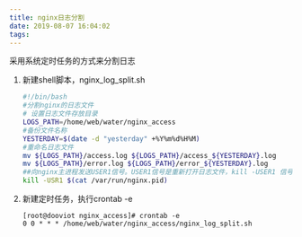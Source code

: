 ```yaml
---
title: nginx日志分割
date: 2019-08-07 16:04:02
tags:
---
```


采用系统定时任务的方式来分割日志

1. 新建shell脚本，nginx_log_split.sh

   ```sh
   #!/bin/bash
   #分割nginx的日志文件
   # 设置日志文件存放目录
   LOGS_PATH=/home/web/water/nginx_access
   #备份文件名称
   YESTERDAY=$(date -d "yesterday" +%Y%m%d%H%M)
   #重命名日志文件
   mv ${LOGS_PATH}/access.log ${LOGS_PATH}/access_${YESTERDAY}.log
   mv ${LOGS_PATH}/error.log ${LOGS_PATH}/error_${YESTERDAY}.log
   ##向nginx主进程发送USER1信号。USER1信号是重新打开日志文件，kill -USER1 信号解析归nginx所有
   kill -USR1 $(cat /var/run/nginx.pid)
   ```

2. 新建定时任务，执行crontab -e

   ```shell
   [root@dooviot nginx_access]# crontab -e
   0 0 * * * /home/web/water/nginx_access/nginx_log_split.sh
   ```

   

